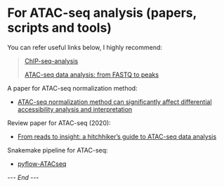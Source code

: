 # For ATAC-seq analysis (papers, scripts and tools)

You can refer useful links below, I highly recommend:
>[ChIP-seq-analysis](https://github.com/crazyhottommy/ChIP-seq-analysis)
>
>[ATAC-seq data analysis: from FASTQ to peaks](https://yiweiniu.github.io/blog/2019/03/ATAC-seq-data-analysis-from-FASTQ-to-peaks/)

A paper for ATAC-seq normalization method: 
- [ATAC-seq normalization method can significantly affect differential accessibility analysis and interpretation](https://epigeneticsandchromatin.biomedcentral.com/articles/10.1186/s13072-020-00342-y)

Review paper for ATAC-seq (2020): 
- [From reads to insight: a hitchhiker’s guide to ATAC-seq data analysis](https://genomebiology.biomedcentral.com/articles/10.1186/s13059-020-1929-3#Fig1)

Snakemake pipeline for ATAC-seq:
- [pyflow-ATACseq](https://github.com/crazyhottommy/pyflow-ATACseq)

--- *End* ---
